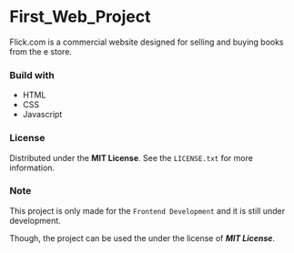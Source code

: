 # First_Web_Project 

Flick.com is a commercial website designed for  selling and buying books from the e store.  
 

### Build with 

 - HTML
 - CSS
 - Javascript 

### License 

Distributed under the **MIT License**. See the `LICENSE.txt` for more information. 

### Note 

This project is only made for the `Frontend Development` and it is still under development. 

Though, the project can be used the under the license of ***MIT License***. 
